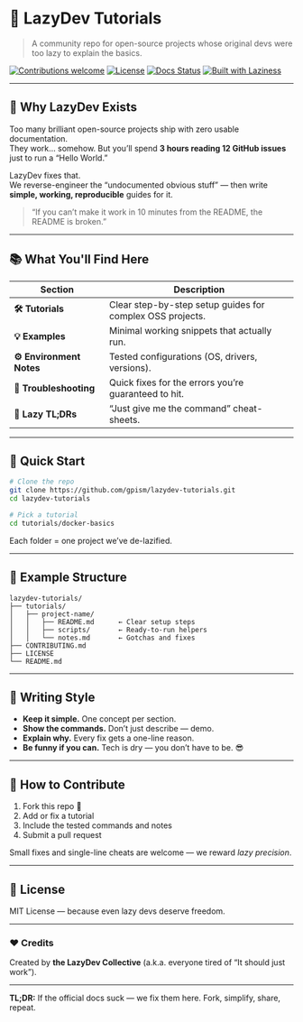 
# 🦥 LazyDev Tutorials  
> A community repo for open-source projects whose original devs were too lazy to explain the basics.

[![Contributions welcome](https://img.shields.io/badge/contributions-welcome-brightgreen.svg)](#-how-to-contribute)
[![License](https://img.shields.io/badge/license-MIT-blue.svg)](LICENSE)
[![Docs Status](https://img.shields.io/badge/docs-much_better_than_original-orange.svg)]()
[![Built with Laziness](https://img.shields.io/badge/built_with-laziness_and_love-ff69b4.svg)]()

---

## 🧠 Why LazyDev Exists  

Too many brilliant open-source projects ship with zero usable documentation.  
They work… somehow. But you’ll spend **3 hours reading 12 GitHub issues** just to run a “Hello World.”

LazyDev fixes that.  
We reverse-engineer the “undocumented obvious stuff” — then write **simple, working, reproducible** guides for it.  

> “If you can’t make it work in 10 minutes from the README, the README is broken.”

---

## 📚 What You'll Find Here  

| Section | Description |
|----------|-------------|
| **🛠️ Tutorials** | Clear step-by-step setup guides for complex OSS projects. |
| **💡 Examples** | Minimal working snippets that actually run. |
| **⚙️ Environment Notes** | Tested configurations (OS, drivers, versions). |
| **🧩 Troubleshooting** | Quick fixes for the errors you’re guaranteed to hit. |
| **🧃 Lazy TL;DRs** | “Just give me the command” cheat-sheets. |

---

## 🚀 Quick Start  

```bash
# Clone the repo
git clone https://github.com/gpism/lazydev-tutorials.git
cd lazydev-tutorials

# Pick a tutorial
cd tutorials/docker-basics
````

Each folder = one project we’ve de-lazified.

---

## 🧩 Example Structure

```
lazydev-tutorials/
├── tutorials/
│   ├── project-name/
│   │   ├── README.md      ← Clear setup steps
│   │   ├── scripts/       ← Ready-to-run helpers
│   │   └── notes.md       ← Gotchas and fixes
├── CONTRIBUTING.md
├── LICENSE
└── README.md
```

---

## 🧃 Writing Style

* **Keep it simple.**
  One concept per section.
* **Show the commands.**
  Don’t just describe — demo.
* **Explain why.**
  Every fix gets a one-line reason.
* **Be funny if you can.**
  Tech is dry — you don’t have to be. 😎

---

## 🤝 How to Contribute

1. Fork this repo 🍴
2. Add or fix a tutorial
3. Include the tested commands and notes
4. Submit a pull request

Small fixes and single-line cheats are welcome — we reward *lazy precision*.

---

## 🧩 License

MIT License — because even lazy devs deserve freedom.

---

### ❤️ Credits

Created by **the LazyDev Collective** (a.k.a. everyone tired of “It should just work”).

---

**TL;DR:**
If the official docs suck — we fix them here.
Fork, simplify, share, repeat.

```


